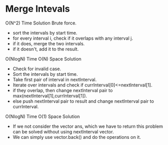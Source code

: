# Merge Intevals
O(N^2) Time Solution
Brute force.
* sort the intervals by start time.
* for every interval i, check if it overlaps with any interval j.
* if it does, merge the two intervals.
* if it doesn't, add it to the result. 

O(NlogN) Time O(N) Space Solution
* Check for invalid case.
* Sort the intervals by start time.
* Take first pair of interval in nextInterval.
* Iterate over intervals and check if currInterval[0]<=nextInterval[1].
* if they overlap, then change nextInterval pair to max(nextInterval[1],currInterval[1]).
* else push nextInterval pair to result and change nextInterval pair to currInterval.

O(NlogN) Time O(1) Space Solution
* If we not consider the vector ans, which we have to return this problem can be solved without using nextInterval vector.
* We can simply use vector.back() and do the operations on it.
